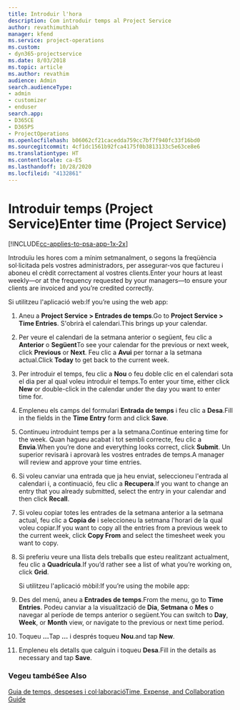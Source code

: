 ```yaml
---
title: Introduir l'hora
description: Com introduir temps al Project Service
author: revathimuthiah
manager: kfend
ms.service: project-operations
ms.custom:
- dyn365-projectservice
ms.date: 8/03/2018
ms.topic: article
ms.author: revathim
audience: Admin
search.audienceType:
- admin
- customizer
- enduser
search.app:
- D365CE
- D365PS
- ProjectOperations
ms.openlocfilehash: b06062cf21cacedda759cc7bf7f940fc33f16bd0
ms.sourcegitcommit: 4cf1dc1561b92fca4175f0b3813133c5e63ce8e6
ms.translationtype: HT
ms.contentlocale: ca-ES
ms.lasthandoff: 10/28/2020
ms.locfileid: "4132861"
---
```

# <a name="enter-time-project-service"></a><span data-ttu-id="72723-103">Introduir temps (Project Service)</span><span class="sxs-lookup"><span data-stu-id="72723-103">Enter time (Project Service)</span></span>

[!INCLUDE[cc-applies-to-psa-app-1x-2x](../includes/cc-applies-to-psa-app-1x-2x.md)]

<span data-ttu-id="72723-104">Introduïu les hores com a mínim setmanalment, o segons la freqüència sol·licitada pels vostres administradors, per assegurar-vos que factureu i aboneu el crèdit correctament al vostres clients.</span><span class="sxs-lookup"><span data-stu-id="72723-104">Enter your hours at least weekly—or at the frequency requested by your managers—to ensure your clients are invoiced and you’re credited correctly.</span></span>  
  
 <span data-ttu-id="72723-105">Si utilitzeu l'aplicació web:</span><span class="sxs-lookup"><span data-stu-id="72723-105">If you’re using the web app:</span></span>  
  
1. <span data-ttu-id="72723-106">Aneu a **Project Service > Entrades de temps**.</span><span class="sxs-lookup"><span data-stu-id="72723-106">Go to **Project Service > Time Entries**.</span></span> <span data-ttu-id="72723-107">S'obrirà el calendari.</span><span class="sxs-lookup"><span data-stu-id="72723-107">This brings up your calendar.</span></span>  
  
2. <span data-ttu-id="72723-108">Per veure el calendari de la setmana anterior o següent, feu clic a **Anterior** o **Següent**</span><span class="sxs-lookup"><span data-stu-id="72723-108">To see your calendar for the previous or next week, click **Previous** or **Next**.</span></span> <span data-ttu-id="72723-109">Feu clic a **Avui** per tornar a la setmana actual.</span><span class="sxs-lookup"><span data-stu-id="72723-109">Click **Today** to get back to the current week.</span></span>  
  
3. <span data-ttu-id="72723-110">Per introduir el temps, feu clic a **Nou** o feu doble clic en el calendari sota el dia per al qual voleu introduir el temps.</span><span class="sxs-lookup"><span data-stu-id="72723-110">To enter your time, either click **New** or double-click in the calendar under the day you want to enter time for.</span></span>  
  
4. <span data-ttu-id="72723-111">Empleneu els camps del formulari **Entrada de temps** i feu clic a **Desa**.</span><span class="sxs-lookup"><span data-stu-id="72723-111">Fill in the fields in the **Time Entry** form and click **Save**.</span></span>  
  
5. <span data-ttu-id="72723-112">Continueu introduint temps per a la setmana.</span><span class="sxs-lookup"><span data-stu-id="72723-112">Continue entering time for the week.</span></span> <span data-ttu-id="72723-113">Quan hagueu acabat i tot sembli correcte, feu clic a **Envia**.</span><span class="sxs-lookup"><span data-stu-id="72723-113">When you’re done and everything looks correct, click **Submit**.</span></span> <span data-ttu-id="72723-114">Un superior revisarà i aprovarà les vostres entrades de temps.</span><span class="sxs-lookup"><span data-stu-id="72723-114">A manager will review and approve your time entries.</span></span>  
  
6. <span data-ttu-id="72723-115">Si voleu canviar una entrada que ja heu enviat, seleccioneu l'entrada al calendari i, a continuació, feu clic a **Recupera**.</span><span class="sxs-lookup"><span data-stu-id="72723-115">If you want to change an entry that you already submitted, select the entry in your calendar and then click **Recall**.</span></span>  
  
7. <span data-ttu-id="72723-116">Si voleu copiar totes les entrades de la setmana anterior a la setmana actual, feu clic a **Copia de** i seleccioneu la setmana l'horari de la qual voleu copiar.</span><span class="sxs-lookup"><span data-stu-id="72723-116">If you want to copy all the entries from a previous week to the current week, click **Copy From** and select the timesheet week you want to copy.</span></span>  
  
8. <span data-ttu-id="72723-117">Si preferiu veure una llista dels treballs que esteu realitzant actualment, feu clic a **Quadrícula**.</span><span class="sxs-lookup"><span data-stu-id="72723-117">If you’d rather see a list of what you’re working on, click **Grid**.</span></span>  
  
   <span data-ttu-id="72723-118">Si utilitzeu l'aplicació mòbil:</span><span class="sxs-lookup"><span data-stu-id="72723-118">If you’re using the mobile app:</span></span>  
  
9. <span data-ttu-id="72723-119">Des del menú, aneu a **Entrades de temps**.</span><span class="sxs-lookup"><span data-stu-id="72723-119">From the menu, go to **Time Entries**.</span></span>     <span data-ttu-id="72723-120">Podeu canviar a la visualització de **Dia**, **Setmana** o **Mes** o navegar al període de temps anterior o següent.</span><span class="sxs-lookup"><span data-stu-id="72723-120">You can switch to **Day**, **Week**, or **Month** view, or navigate to the previous or next time period.</span></span>  
  
10. <span data-ttu-id="72723-121">Toqueu **...**</span><span class="sxs-lookup"><span data-stu-id="72723-121">Tap **…**</span></span> <span data-ttu-id="72723-122">i després toqueu **Nou**.</span><span class="sxs-lookup"><span data-stu-id="72723-122">and tap **New**.</span></span>  
  
11. <span data-ttu-id="72723-123">Empleneu els detalls que calguin i toqueu **Desa**.</span><span class="sxs-lookup"><span data-stu-id="72723-123">Fill in the details as necessary and tap **Save**.</span></span>  
  
### <a name="see-also"></a><span data-ttu-id="72723-124">Vegeu també</span><span class="sxs-lookup"><span data-stu-id="72723-124">See Also</span></span>  
 [<span data-ttu-id="72723-125">Guia de temps, despeses i col·laboració</span><span class="sxs-lookup"><span data-stu-id="72723-125">Time, Expense, and Collaboration Guide</span></span>](../psa/time-expense-collaboration-guide.md)
